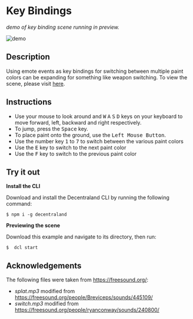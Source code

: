 # Key Bindings
_demo of key binding scene running in preview._

![demo](https://github.com/decentraland-scenes/key-binding/blob/master/screenshots/key-binding.gif)

## Description
Using emote events as key bindings for switching between multiple paint colors can be expanding for something like weapon switching. To view the scene, please visit [here](https://key-binding.vercel.app/).

## Instructions
* Use your mouse to look around and <kbd>W</kbd> <kbd>A</kbd> <kbd>S</kbd> <kbd>D</kbd> keys on your keyboard to move forward, left, backward and right respectively. 
* To jump, press the <kbd>Space</kbd> key.
* To place paint onto the ground, use the <kbd>Left Mouse Button</kbd>.
* Use the number key <kbd>1</kbd> to <kbd>7</kbd> to switch between the various paint colors
* Use the <kbd>E</kbd> key to switch to the next paint color
* Use the <kbd>F</kbd> key to switch to the previous paint color

## Try it out

**Install the CLI**

Download and install the Decentraland CLI by running the following command:

```
$ npm i -g decentraland
```

**Previewing the scene**

Download this example and navigate to its directory, then run:

```
$  dcl start
```

## Acknowledgements

The following files were taken from https://freesound.org/:
- _splat.mp3_ modified from https://freesound.org/people/Breviceps/sounds/445109/
- _switch.mp3_ modified from https://freesound.org/people/ryanconway/sounds/240800/
